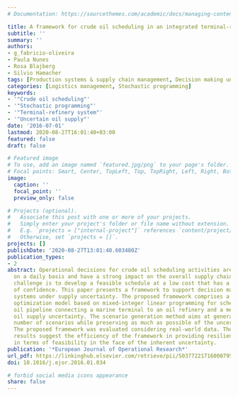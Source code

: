 ```yaml
---
# Documentation: https://sourcethemes.com/academic/docs/managing-content/

title: A framework for crude oil scheduling in an integrated terminal-refinery system under supply uncertainty
subtitle: ''
summary: ''
authors:
- g_fabricio-oliveira
- Paula Nunes
- Rosa Blajberg
- Silvio Hamacher
tags: [Production systems & supply chain management, Decision making under uncertainty]
categories: [Logistics management, Stochastic programming]
keywords: 
- '"Crude oil scheduling"'
- '"Stochastic programming"'
- '"Terminal-refinery system"'
- '"Uncertain oil supply"'
date: '2016-07-01'
lastmod: 2020-08-27T16:01:40+03:00
featured: false
draft: false

# Featured image
# To use, add an image named `featured.jpg/png` to your page's folder.
# Focal points: Smart, Center, TopLeft, Top, TopRight, Left, Right, BottomLeft, Bottom, BottomRight.
image:
  caption: ''
  focal_point: ''
  preview_only: false

# Projects (optional).
#   Associate this post with one or more of your projects.
#   Simply enter your project's folder or file name without extension.
#   E.g. `projects = ["internal-project"]` references `content/project/deep-learning/index.md`.
#   Otherwise, set `projects = []`.
projects: []
publishDate: '2020-08-27T13:01:40.603480Z'
publication_types:
- 2
abstract: Operational decisions for crude oil scheduling activities are determined
  on a daily basis and have a strong impact on the overall supply chain cost. The
  challenge is to develop a feasible schedule at a low cost that has a high level
  of confidence. This paper presents a framework to support decision making in terminal-refinery
  systems under supply uncertainty. The proposed framework comprises a stochastic
  optimization model based on mixed-integer linear programming for scheduling a crude
  oil pipeline connecting a marine terminal to an oil refinery and a method for representing
  oil supply uncertainty. The scenario generation method aims at generating a minimal
  number of scenarios while preserving as much as possible of the uncertainty characteristics.
  The proposed framework was evaluated considering real-world data. The numerical
  results suggest the efficiency of the framework in providing resilient solutions
  in terms of feasibility in the face of the inherent uncertainty.
publication: '*European Journal of Operational Research*'
url_pdf: https://linkinghub.elsevier.com/retrieve/pii/S0377221716000795
doi: 10.1016/j.ejor.2016.01.034

# forbid social media icons appearance
share: false
---
```

